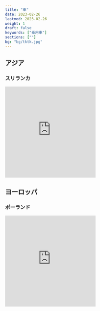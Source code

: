 ```yaml
---
title: "車"
date: 2023-02-26
lastmod: 2023-02-26
weight: 1
draft: false
keywords: ["乗用車"]
sections: [""]
bg: "bg/tktk.jpg"
---
```


## アジア
### スリランカ
<div class="googlemap-if">
<iframe src="https://www.google.com/maps/embed?pb=!4v1677398099329!6m8!1m7!1srP9ZtRLLZ4lUhvwv2suLzA!2m2!1d6.933738790031139!2d79.85986548632016!3f296.0994965816216!4f-7.382772223091422!5f3.174807433806582" width="295" height="295" style="border:0;" allowfullscreen="" loading="lazy" referrerpolicy="no-referrer-when-downgrade"></iframe>
</div>

## ヨーロッパ
### ポーランド
<div class="googlemap-if">
<iframe src="https://www.google.com/maps/embed?pb=!4v1677413177375!6m8!1m7!1sYYat7yl43TPwIzm2UV1IwA!2m2!1d54.3532692352136!2d18.65225061901272!3f296.3243160754295!4f-21.96593350497271!5f1.5366184664772655" width="295" height="295" style="border:0;" allowfullscreen="" loading="lazy" referrerpolicy="no-referrer-when-downgrade"></iframe>
</div>